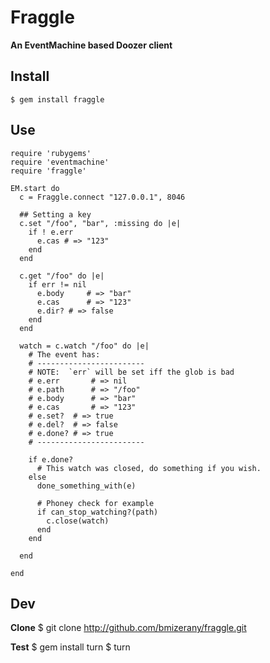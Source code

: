 # Fraggle
**An EventMachine based Doozer client**

## Install

    $ gem install fraggle

## Use

    require 'rubygems'
    require 'eventmachine'
    require 'fraggle'

    EM.start do
      c = Fraggle.connect "127.0.0.1", 8046

      ## Setting a key
      c.set "/foo", "bar", :missing do |e|
        if ! e.err
          e.cas # => "123"
        end
      end

      c.get "/foo" do |e|
        if err != nil
          e.body     # => "bar"
          e.cas      # => "123"
          e.dir? # => false
        end
      end

      watch = c.watch "/foo" do |e|
        # The event has:
        # ------------------------
        # NOTE:  `err` will be set iff the glob is bad
        # e.err       # => nil
        # e.path      # => "/foo"
        # e.body      # => "bar"
        # e.cas       # => "123"
        # e.set?  # => true
        # e.del?  # => false
        # e.done? # => true
        # ------------------------

        if e.done?
          # This watch was closed, do something if you wish.
        else
          done_something_with(e)

          # Phoney check for example
          if can_stop_watching?(path)
            c.close(watch)
          end
        end

      end

    end


## Dev

**Clone**
    $ git clone http://github.com/bmizerany/fraggle.git

**Test**
    $ gem install turn
    $ turn

